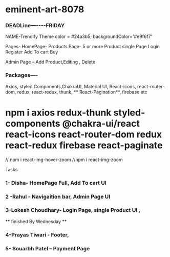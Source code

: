 # eminent-art-8078


### DEADLine—----FRIDAY

NAME-Trendify
Theme color = #24a3b5;
backgroundColor='#e9f6f7'

Pages-
HomePage-
Products Page- 5 or more
Product single Page
Login 
Register
Add To cart 
Buy


Admin Page – Add Product,Editing , Delete 

### Packages—-
Axios, styled Components,ChakraUI, Material UI, React-icons, react-router-dom, redux, react-redux, thunk, ** React-Pagination**, firebase etc
# npm i axios redux-thunk styled-components @chakra-ui/react react-icons react-router-dom redux react-redux firebase react-paginate
// npm i react-img-hover-zoom 
//npm i react-img-zoom

  Tasks 

### 1- Disha- HomePage Full,  Add To cart UI


### 2 -Rahul - Navigaition bar, Admin Page UI
 

### 3-Lokesh Choudhary- Login Page, single Product UI ,

** finished By Wednesday **

 ### 4-Prayas Tiwari - Footer,

### 5- Souarbh Patel – Payment Page
